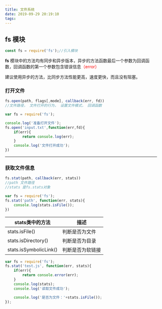```yaml
---
title: 文件系统
date: 2019-09-29 20:19:10
tags:
---
```

## **fs** 模块
```javascript
const fs = require('fs');//引入模块
```
**fs** 模块中的方法均有同步和异步版本，异步的方法函数最后一个参数为回调函数，回调函数的第一个参数包含错误信息<font color=red>（error）</font>

建议使用异步的方法，比同步方法性能更高，速度更快，而且没有阻塞。
### 打开文件
```javascript
fs.open(path, flags[,mode], callback(err, fd))
//文件路径， 文件打开的行为， 设置文件模式， 回调函数
```
```javascript
var fs = require('fs');

console.log('准备打开文件');
fs.open('input.txt',function(err,fd){
    if(err){
        return console.log(err);
    }
    console.log('文件打开成功');
})
```
***
### 获取文件信息
```javascript
fs.stat(path, callback(err, stats))
//path 文件路径
//stats 是fs.stats对象

var fs = require('fs');
fs.stat('path', function(err, stats){
    console.log(stats.isFile());
})
```
| stats类中的方法 | 描述 |
| --- | --- |
|stats.isFile() | 判断是否为文件 |
|stats.isDirectory() | 判断是否为目录 |
|stats.isSymbolicLink() | 判断是否为软链接 |
```javascript
var fs = require('fs');
fs.stat('test.js', function(err, stats){
    if(err){
        return console.error(err);
    }
    console.log(stats);
    console.log('读取文件成功');

    console.log('是否为文件：'+stats.isFile());
});
```